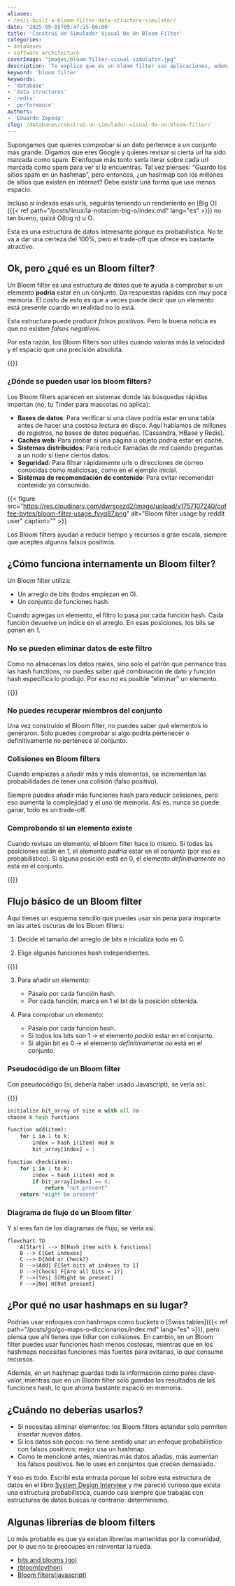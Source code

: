 ```yaml
---
aliases:
- /es/i-built-a-bloom-filter-data-structure-simulator/
date: '2025-09-05T09:47:15-06:00'
title: 'Construí Un Simulador Visual De Un Bloom Filter'
categories:
- databases
- software architecture
coverImage: "images/bloom-filter-visual-simulator.jpg"
description: 'Te explico que es un bloom filter sus aplicaciones, además usa el simulador de esta estructura de datos en tiempo real y mira como funciona internamente'
keyword: 'bloom filter'
keywords:
- 'database'
- 'data structures'
- 'redis'
- 'performance'
authors:
- 'Eduardo Zepeda'
slug: /databases/construi-un-simulador-visual-de-un-bloom-filter/
---
```


Supongamos que quieres comprobar si un dato pertenece a un conjunto más grande. Digamos que eres Google y quieres revisar si cierta url ha sido marcada como spam. El enfoque más tonto sería iterar sobre cada url marcada como spam para ver si la encuentras. Tal vez pienses: “Guardo los sitios spam en un hashmap”, pero entonces, ¿un hashmap con los millones de sitios que existen en internet? Debe existir una forma que use menos espacio.

Incluso si indexas esas urls, seguirás teniendo un rendimiento en [Big O]({{< ref path="/posts/linux/la-notacion-big-o/index.md" lang="es" >}}) no tan bueno, quizá O(log n) u O.

Esta es una estructura de datos interesante porque es probabilística. No te va a dar una certeza del 100%, pero el trade-off que ofrece es bastante atractivo.

## Ok, pero ¿qué es un Bloom filter?

Un Bloom filter es una estructura de datos que te ayuda a comprobar si un elemento **podría** estar en un conjunto. Da respuestas rápidas con muy poca memoria. El costo de esto es que a veces puede decir que un elemento está presente cuando en realidad no lo está.

Esta estructura puede producir *falsos positivos*. Pero la buena noticia es que no existen *falsos negativos*.

Por esta razón, los Bloom filters son útiles cuando valoras más la velocidad y el espacio que una precisión absoluta.

{{<bloomFilter>}}

### ¿Dónde se pueden usar los bloom filters?

Los Bloom filters aparecen en sistemas donde las búsquedas rápidas importan (no, tu Tinder para mascotas no aplica):

* **Bases de datos**: Para verificar si una clave podría estar en una tabla antes de hacer una costosa lectura en disco. Aquí hablamos de millones de registros, no bases de datos pequeñas. (Cassandra, HBase y Redis).
* **Cachés web**: Para probar si una página u objeto podría estar en caché.
* **Sistemas distribuidos**: Para reducir llamadas de red cuando preguntas a un nodo si tiene ciertos datos.
* **Seguridad**: Para filtrar rápidamente urls o direcciones de correo conocidas como maliciosas, como en el ejemplo inicial.
* **Sistemas de recomendación de contenido**: Para evitar recomendar contenido ya consumido.

{{< figure src="https://res.cloudinary.com/dwrscezd2/image/upload/v1757107240/coffee-bytes/bloom-filter-usage_fvyq87.png" alt="Bloom filter usage by reddit user" caption="" >}}

Los Bloom filters ayudan a reducir tiempo y recursos a gran escala, siempre que aceptes algunos falsos positivos.

## ¿Cómo funciona internamente un Bloom filter?

Un Bloom filter utiliza:

* Un arreglo de bits (todos empiezan en 0).
* Un conjunto de funciones hash.

Cuando agregas un elemento, el filtro lo pasa por cada función hash. Cada función devuelve un índice en el arreglo. En esas posiciones, los bits se ponen en 1.

### No se pueden eliminar datos de este filtro

Como no almacenas los datos reales, sino solo el patrón que permance tras las hash functions, no puedes saber qué combinación de dato y función hash específica lo produjo. Por eso no es posible “eliminar” un elemento.

{{<ad0>}}

### No puedes recuperar miembros del conjunto

Una vez construido el Bloom filter, no puedes saber qué elementos lo generaron. Solo puedes comprobar si algo podría pertenecer o definitivamente no pertenece al conjunto.

### Colisiones en Bloom filters

Cuando empiezas a añadir más y más elementos, se incrementan las probabilidades de tener una colisión (falso positivo).

Siempre puedes añadir más funciones hash para reducir colisiones, pero eso aumenta la complejidad y el uso de memoria. Así es, nunca se puede ganar, todo es un trade-off.

### Comprobando si un elemento existe

Cuando revisas un elemento, el bloom filter hace lo mismo. Si todas las posiciones están en 1, el elemento *podría* estar en el conjunto (por eso es probabilístico). Si alguna posición está en 0, el elemento *definitivamente* no está en el conjunto.

{{<ad1>}}

## Flujo básico de un Bloom filter

Aquí tienes un esquema sencillo que puedes usar sin pena para inspirarte en las artes oscuras de los Bloom filters:

1. Decide el tamaño del arreglo de bits e inicializa todo en 0.

2. Elige algunas funciones hash independientes.

{{<ad2>}}

3. Para añadir un elemento:

   * Pásalo por cada función hash.
   * Por cada función, marca en 1 el bit de la posición obtenida.

4. Para comprobar un elemento:

   * Pásalo por cada función hash.
   * Si todos los bits son 1 → el elemento *podría* estar en el conjunto.
   * Si algún bit es 0 → el elemento *definitivamente no* está en el conjunto.

### Pseudocódigo de un Bloom filter

Con pseudocódigo (sí, debería haber usado Javascript), se vería así:

{{<ad3>}}

```python
initialize bit_array of size m with all 0s
choose k hash functions

function add(item):
    for i in 1 to k:
        index = hash_i(item) mod m
        bit_array[index] = 1

function check(item):
    for i in 1 to k:
        index = hash_i(item) mod m
        if bit_array[index] == 0:
            return "not present"
    return "might be present"
```

### Diagrama de flujo de un Bloom filter

Y si eres fan de los diagramas de flujo, se vería así:

```mermaid
flowchart TD
    A[Start] --> B[Hash item with k functions]
    B --> C[Get indexes]
    C --> D{Add or Check?}
    D -->|Add| E[Set bits at indexes to 1]
    D -->|Check| F[Are all bits = 1?]
    F -->|Yes| G[Might be present]
    F -->|No| H[Not present]
```

## ¿Por qué no usar hashmaps en su lugar?

Podrías usar enfoques con hashmaps como buckets o [Swiss tables]({{< ref path="/posts/go/go-maps-o-diccionarios/index.md" lang="es" >}}), pero piensa que ahí tienes que lidiar con colisiones. En cambio, en un Bloom filter puedes usar funciones hash menos costosas, mientras que en los hashmaps necesitas funciones más fuertes para evitarlas, lo que consume recursos.

Además, en un hashmap guardas toda la información como pares clave-valor, mientras que en un Bloom filter solo guardas los resultados de las funciones hash, lo que ahorra bastante espacio en memoria.

## ¿Cuándo no deberías usarlos?

* Si necesitas eliminar elementos: los Bloom filters estándar solo permiten insertar nuevos datos.
* Si los datos son pocos: no tiene sentido usar un enfoque probabilístico con falsos positivos; mejor usa un hashmap.
* Como te mencioné antes, mientras más datos añadas, más aumentan los falsos positivos. No lo uses en conjuntos que crecen demasiado.

Y eso es todo. Escribí esta entrada porque leí sobre esta estructura de datos en el libro [System Design Interview](https://amzn.to/41rodp3#?) y me pareció curioso que exista una estructura probabilística, cuando casi siempre que trabajas con estructuras de datos buscas lo contrario: determinismo.

## Algunas librerías de bloom filters

Lo más probable es que ya existan librerías mantenidas por la comunidad, por lo que no te preocupes en reinventar la rueda. 

- [bits and blooms (go)](https://github.com/bits-and-blooms/bloom#?)
- [rbloom(python)](https://github.com/KenanHanke/rbloom#?)
- [Bloom filters(javascript)](https://www.npmjs.com/package/bloom-filters#?)